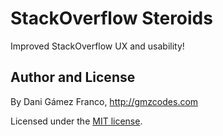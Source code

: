 StackOverflow Steroids
======================

Improved StackOverflow UX and usability!





Author and License
------------------

By Dani Gámez Franco, http://gmzcodes.com

Licensed under the [MIT license](http://opensource.org/licenses/MIT).